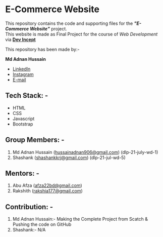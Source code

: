 # __E-Commerce Website__

This repository contains the code and supporting files for the *__"E-Commerce Website"__* project. <br/>
This website is made as Final Project for the course of *Web Development* via __<a href="https://www.devincept.tech">Dev Incept</a>__

This repository has been made by:- <br/>

 __Md Adnan Hussain__ <br/>
<ul>
    <li><a href="https://www.linkedin.com/in/mdadnanhusaain">LinkedIn</a></li>
    <li><a href="https://www.instagram.com/mdadnanhusaain">Instagram</a></li>
    <li><a href="mailto:hussainadnan906@gmail.com">E-mail</a></li>
</ul>

## Tech Stack: - 
<ul>
<li>HTML</li>
<li>CSS</li>
<li>Javascript</li>
<li>Bootstrap</li>
</ul>

## Group Members: - 
<ol>
<li>Md Adnan Hussain (<a href="mailto:hussainadnan906@gmail.com">hussainadnan906@gmail.com</a>)
    (dlp-21-july-wd-1)
</li>
<li>Shashank (<a href="mailto:shashankkrj@gmail.com">shashankkrj@gmail.com</a>)
    (dlp-21-jul-wd-5)
</li>
</ol>

## Mentors: - 
<ol>
<li>Abu Afza (<a href="mailto:afza22bd@gmail.com">afza22bd@gmail.com</a>)</li>
<li>Rakshith  (<a href="mailto:rakshia177@gmail.com">rakshia177@gmail.com</a>)</li>
</ol>

## Contribution: - 
<ol>
<li>Md Adnan Hussain:- Making the Complete Project from Scatch & Pushing the code on GitHub</li>
<li>Shashank:- N/A
</ol>